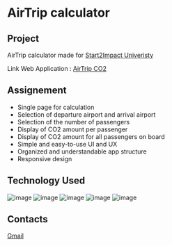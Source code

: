 # AirTrip calculator

## Project

AirTrip calculator made for [Start2Impact Univeristy](https://www.start2impact.it/)

Link Web Application : [AirTrip CO2](https://airtripcalculator.netlify.app )

## Assignement

- Single page for calculation
- Selection of departure airport and arrival airport
- Selection of the number of passengers
- Display of CO2 amount per passenger
- Display of CO2 amount for all passengers on board
- Simple and easy-to-use UI and UX
- Organized and understandable app structure
- Responsive design

  
## Technology Used

![image](https://github.com/user-attachments/assets/3353c360-992c-4363-8548-49a74be579f9) 
![image](https://github.com/user-attachments/assets/158ffdbf-f43b-4ef5-8af3-29dae73dbbea)
![image](https://github.com/user-attachments/assets/0b0ead95-6281-4633-b4a9-1208aef8a797)
![image](https://github.com/user-attachments/assets/4e7836cc-b0e5-4d7b-87f8-2e0e0f3ce844)
![image](https://github.com/user-attachments/assets/95db7598-3dbb-4eab-beb5-f6617d06b4f9)

## Contacts

[Gmail](alexandru.mos36@gmail.com)

